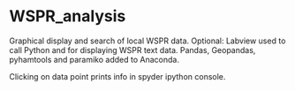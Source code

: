 # WSPR_analysis
Graphical display and search of local WSPR data.
Optional: Labview used to call Python and for displaying WSPR text data.
Pandas, Geopandas, pyhamtools and paramiko added to Anaconda.

Clicking on data point prints info in spyder ipython console.
